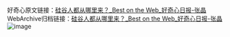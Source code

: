 好奇心原文链接：[硅谷人都从哪里来？_Best on the Web_好奇心日报-张晶](https://www.qdaily.com/articles/1067.html)
WebArchive归档链接：[硅谷人都从哪里来？_Best on the Web_好奇心日报-张晶](http://web.archive.org/web/20190623145502/https://www.qdaily.com/articles/1067.html)
![image](http://ww3.sinaimg.cn/large/007d5XDply1g3v48wovsqj30u023bqt5)